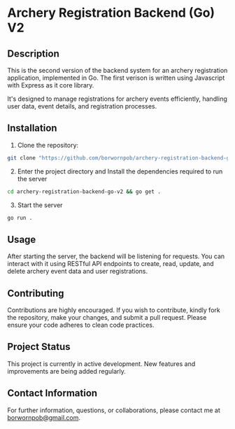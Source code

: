 # Archery Registration Backend (Go) V2

## Description
This is the second version of the backend system for an archery registration application, implemented in Go. The first verison is written using Javascript with Express as it core library.

It's designed to manage registrations for archery events efficiently, handling user data, event details, and registration processes.

## Installation
1. Clone the repository:
```bash
git clone "https://github.com/borwornpob/archery-registration-backend-go-v2.git
```
2. Enter the project directory and Install the dependencies required to run the server
```bash
cd archery-registration-backend-go-v2 && go get .
```
3. Start the server
```bash
go run .
```

## Usage
After starting the server, the backend will be listening for requests. You can interact with it using RESTful API endpoints to create, read, update, and delete archery event data and user registrations.

## Contributing
Contributions are highly encouraged. If you wish to contribute, kindly fork the repository, make your changes, and submit a pull request. Please ensure your code adheres to clean code practices.

## Project Status
This project is currently in active development. New features and improvements are being added regularly.

## Contact Information
For further information, questions, or collaborations, please contact me at [borwornpob@gmail.com](borwornpob@gmail.com).